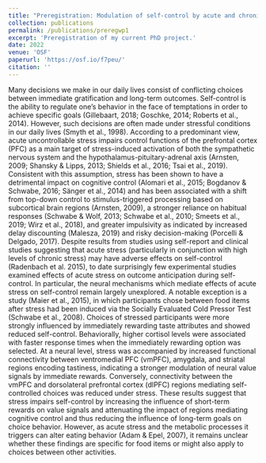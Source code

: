 ```yaml
---
title: "Preregistration: Modulation of self-control by acute and chronic stress"
collection: publications
permalink: /publications/preregwp1
excerpt: 'Preregistration of my current PhD project.'
date: 2022
venue: 'OSF'
paperurl: 'https://osf.io/f7peu/'
citation: ''
---
```

Many decisions we make in our daily lives consist of conflicting choices between immediate gratification and long-term outcomes. Self-control is the ability to regulate one’s behavior in the face of temptations in order to achieve specific goals (Gillebaart, 2018; Goschke, 2014; Roberts et al., 2014). However, such decisions are often made under stressful conditions in our daily lives (Smyth et al., 1998). According to a predominant view, acute uncontrollable stress impairs control functions of the prefrontal cortex (PFC) as a main target of stress-induced activation of both the sympathetic nervous system and the hypothalamus-pituitary-adrenal axis (Arnsten, 2009; Shansky & Lipps, 2013; Shields et al., 2016; Tsai et al., 2019). Consistent with this assumption, stress has been shown to have a detrimental impact on cognitive control (Alomari et al., 2015; Bogdanov & Schwabe, 2016; Sänger et al., 2014) and has been associated with a shift from top-down control to stimulus-triggered processing based on subcortical brain regions (Arnsten, 2009), a stronger reliance on habitual responses (Schwabe & Wolf, 2013; Schwabe et al., 2010; Smeets et al., 2019; Wirz et al., 2018), and greater impulsivity as indicated by increased delay discounting (Malesza, 2019) and risky decision-making (Porcelli & Delgado, 2017).
Despite results from studies using self-report and clinical studies suggesting that acute stress (particularly in conjunction with high levels of chronic stress) may have adverse effects on self-control (Radenbach et al. 2015), to date surprisingly few experimental studies examined effects of acute stress on outcome anticipation during self-control. In particular, the neural mechanisms which mediate effects of acute stress on self-control remain largely unexplored. A notable exception is a study (Maier et al., 2015), in which participants chose between food items after stress had been induced via the Socially Evaluated Cold Pressor Test (Schwabe et al., 2008). Choices of stressed participants were more strongly influenced by immediately rewarding taste attributes and showed reduced self-control. Behaviorally, higher cortisol levels were associated with faster response times when the immediately rewarding option was selected. At a neural level, stress was accompanied by increased functional connectivity between ventromedial PFC (vmPFC), amygdala, and striatal regions encoding tastiness, indicating a stronger modulation of neural value signals by immediate rewards. Conversely, connectivity between the vmPFC and dorsolateral prefrontal cortex (dlPFC) regions mediating self-controlled choices was reduced under stress. These results suggest that stress impairs self-control by increasing the influence of short-term rewards on value signals and attenuating the impact of regions mediating cognitive control and thus reducing the influence of long-term goals on choice behavior. However, as acute stress and the metabolic processes it triggers can alter eating behavior (Adam & Epel, 2007), it remains unclear whether these findings are specific for food items or might also apply to choices between other activities.
